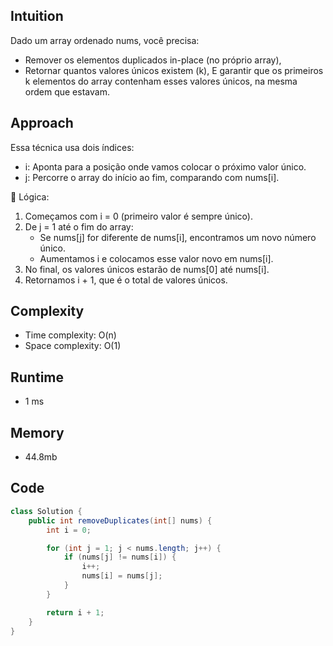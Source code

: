 ## Intuition
Dado um array ordenado nums, você precisa:

- Remover os elementos duplicados in-place (no próprio array),
- Retornar quantos valores únicos existem (k),
E garantir que os primeiros k elementos do array contenham esses valores únicos, na mesma ordem que estavam.

## Approach
Essa técnica usa dois índices:

- i: Aponta para a posição onde vamos colocar o próximo valor único.
- j: Percorre o array do início ao fim, comparando com nums[i].

🔄 Lógica:
1. Começamos com i = 0 (primeiro valor é sempre único).
2. De j = 1 até o fim do array:
    - Se nums[j] for diferente de nums[i], encontramos um novo número único.
    - Aumentamos i e colocamos esse valor novo em nums[i].
3. No final, os valores únicos estarão de nums[0] até nums[i].
4. Retornamos i + 1, que é o total de valores únicos.

## Complexity

- Time complexity: O(n)
- Space complexity: O(1)

## Runtime

- 1 ms

## Memory

- 44.8mb

## Code
```java
class Solution {
    public int removeDuplicates(int[] nums) {
        int i = 0;

        for (int j = 1; j < nums.length; j++) {
            if (nums[j] != nums[i]) {
                i++;
                nums[i] = nums[j];
            }
        }

        return i + 1;
    }
}
```
